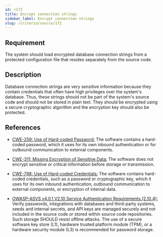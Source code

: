 ```yaml
---
id: r172
title: Encrypt connection strings
sidebar_label: Encrypt connection strings
slug: /criteria/source/172
---
```


## Requirement

The system
should load encrypted database connection strings
from a protected configuration file
that resides separately
from the source code.

## Description

Database connection strings
are very sensitive information
because they contain credentials
that often have high privileges over the system's database.
Thus,
these strings should not be part of the system's source code
and should not be stored in plain text.
They should be encrypted
using a secure cryptographic algorithm
and the encryption key should also be protected.

## References

- [CWE-259: Use of Hard-coded Password:](https://cwe.mitre.org/data/definitions/259.html)
The software contains a hard-coded password,
which it uses for its own inbound authentication
or for outbound communication to external components.

- [CWE-311: Missing Encryption of Sensitive Data:](https://cwe.mitre.org/data/definitions/259.html)
The software does not encrypt sensitive
or critical information
before storage or transmission.

- [CWE-798: Use of Hard-coded Credentials:](https://cwe.mitre.org/data/definitions/798.html)
The software contains hard-coded credentials,
such as a password or cryptographic key,
which it uses for its own inbound authentication,
outbound communication to external components,
or encryption of internal data.

- [OWASP-ASVS v4.0.1 V2.10 Service Authentication Requirements.(2.10.4):](https://owasp.org/www-pdf-archive/OWASP_Application_Security_Verification_Standard_4.0-en.pdf)
Verify passwords, integrations with databases
and third-party systems,
seeds and internal secrets,
and API keys are managed securely
and not included in the source code
or stored within source code repositories.
Such storage SHOULD resist offline attacks.
The use of a secure software key store (L1),
hardware trusted platform module (TPM),
or a hardware security module (L3)
is recommended for password storage.
